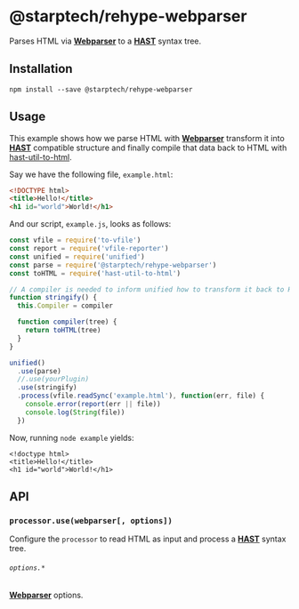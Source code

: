# @starptech/rehype-webparser

Parses HTML via [**Webparser**](https://github.com/Prettyhtml/prettyhtml/tree/master/packages/webparser) to a [**HAST**](https://github.com/syntax-tree/hast) syntax tree.

## Installation

```
npm install --save @starptech/rehype-webparser
```

## Usage

This example shows how we parse HTML with [**Webparser**](https://github.com/Prettyhtml/prettyhtml/blob/master/packages/webparser) transform it into [**HAST**](https://github.com/syntax-tree/hast) compatible structure and finally compile that data back to HTML with [hast-util-to-html](https://github.com/syntax-tree/hast-util-to-html).

Say we have the following file, `example.html`:

```html
<!DOCTYPE html>
<title>Hello!</title>
<h1 id="world">World!</h1>
```

And our script, `example.js`, looks as follows:

```javascript
const vfile = require('to-vfile')
const report = require('vfile-reporter')
const unified = require('unified')
const parse = require('@starptech/rehype-webparser')
const toHTML = require('hast-util-to-html')

// A compiler is needed to inform unified how to transform it back to HTML
function stringify() {
  this.Compiler = compiler

  function compiler(tree) {
    return toHTML(tree)
  }
}

unified()
  .use(parse)
  //.use(yourPlugin)
  .use(stringify)
  .process(vfile.readSync('example.html'), function(err, file) {
    console.error(report(err || file))
    console.log(String(file))
  })
```

Now, running `node example` yields:

```text
<!doctype html>
<title>Hello!</title>
<h1 id="world">World!</h1>
```

## API

### `processor.use(webparser[, options])`

Configure the `processor` to read HTML as input and process a
[**HAST**](https://github.com/syntax-tree/hast) syntax tree.

###### `options.*`

[**Webparser**](https://github.com/Prettyhtml/prettyhtml/blob/master/packages/webparser) options.
